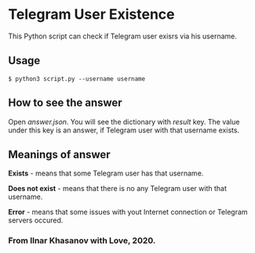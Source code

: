 # Telegram User Existence

This Python script can check if Telegram user exisrs via his username.

## Usage
```
$ python3 script.py --username username
```

## How to see the answer
Open *answer.json*. You will see the dictionary with *result* key. The value under this key is an answer, if Telegram user with that username exists.

## Meanings of answer

**Exists** - means that some Telegram user has that username.

**Does not exist** - means that there is no any Telegram user with that username.

**Error** - means that some issues with yout Internet connection or Telegram servers occured.


### From Ilnar Khasanov with Love, 2020.
